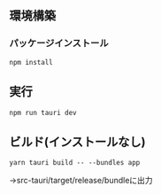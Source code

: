 ## 環境構築

### パッケージインストール
 ```
 npm install
 ```


 ## 実行
 ```
 npm run tauri dev
 ```


 ## ビルド(インストールなし)
```
yarn tauri build -- --bundles app
```
→src-tauri/target/release/bundleに出力
